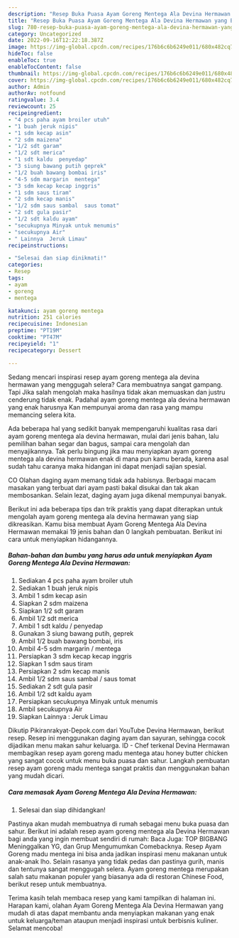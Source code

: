 ```yaml
---
description: "Resep Buka Puasa Ayam Goreng Mentega Ala Devina Hermawan yang Enak Banget "
title: "Resep Buka Puasa Ayam Goreng Mentega Ala Devina Hermawan yang Enak Banget "
slug: 780-resep-buka-puasa-ayam-goreng-mentega-ala-devina-hermawan-yang-enak-banget
category: Uncategorized
date: 2022-09-16T12:22:18.387Z
image: https://img-global.cpcdn.com/recipes/176b6c6b6249e011/680x482cq70/ayam-goreng-mentega-ala-devina-hermawan-foto-resep-utama.jpg
hideToc: false
enableToc: true
enableTocContent: false
thumbnail: https://img-global.cpcdn.com/recipes/176b6c6b6249e011/680x482cq70/ayam-goreng-mentega-ala-devina-hermawan-foto-resep-utama.jpg
cover: https://img-global.cpcdn.com/recipes/176b6c6b6249e011/680x482cq70/ayam-goreng-mentega-ala-devina-hermawan-foto-resep-utama.jpg
author: Admin
authorAv: notfound
ratingvalue: 3.4
reviewcount: 25
recipeingredient:
- "4 pcs paha ayam broiler utuh"
- "1 buah jeruk nipis"
- "1 sdm kecap asin"
- "2 sdm maizena"
- "1/2 sdt garam"
- "1/2 sdt merica"
- "1 sdt kaldu  penyedap"
- "3 siung bawang putih geprek"
- "1/2 buah bawang bombai iris"
- "4-5 sdm margarin  mentega"
- "3 sdm kecap kecap inggris"
- "1 sdm saus tiram"
- "2 sdm kecap manis"
- "1/2 sdm saus sambal  saus tomat"
- "2 sdt gula pasir"
- "1/2 sdt kaldu ayam"
- "secukupnya Minyak untuk menumis"
- "secukupnya Air"
- " Lainnya  Jeruk Limau"
recipeinstructions:

- "Selesai dan siap dinikmati!"
categories:
- Resep
tags:
- ayam
- goreng
- mentega

katakunci: ayam goreng mentega 
nutrition: 251 calories
recipecuisine: Indonesian
preptime: "PT19M"
cooktime: "PT47M"
recipeyield: "1"
recipecategory: Dessert

---
```



Sedang mencari inspirasi resep ayam goreng mentega ala devina hermawan yang menggugah selera? Cara membuatnya sangat gampang. Tapi Jika salah mengolah maka hasilnya tidak akan memuaskan dan justru cenderung tidak enak. Padahal ayam goreng mentega ala devina hermawan yang enak harusnya Kan mempunyai aroma dan rasa yang mampu memancing selera kita.


Ada beberapa hal yang sedikit banyak mempengaruhi kualitas rasa dari ayam goreng mentega ala devina hermawan, mulai dari jenis bahan, lalu pemilihan bahan segar dan bagus, sampai cara mengolah dan menyajikannya. Tak perlu bingung jika mau menyiapkan ayam goreng mentega ala devina hermawan enak di mana pun kamu berada, karena asal sudah tahu caranya maka hidangan ini dapat menjadi sajian spesial.

CO Olahan daging ayam memang tidak ada habisnya. Berbagai macam masakan yang terbuat dari ayam pasti bakal disukai dan tak akan membosankan. Selain lezat, daging ayam juga dikenal mempunyai banyak.


Berikut ini ada beberapa tips dan trik praktis yang dapat diterapkan untuk mengolah ayam goreng mentega ala devina hermawan yang siap dikreasikan. Kamu bisa membuat Ayam Goreng Mentega Ala Devina Hermawan memakai 19 jenis bahan dan 0 langkah pembuatan. Berikut ini cara untuk menyiapkan hidangannya.

<!--inarticleads1-->

##### Bahan-bahan dan bumbu yang harus ada untuk menyiapkan Ayam Goreng Mentega Ala Devina Hermawan:

1. Sediakan 4 pcs paha ayam broiler utuh
1. Sediakan 1 buah jeruk nipis
1. Ambil 1 sdm kecap asin
1. Siapkan 2 sdm maizena
1. Siapkan 1/2 sdt garam
1. Ambil 1/2 sdt merica
1. Ambil 1 sdt kaldu / penyedap
1. Gunakan 3 siung bawang putih, geprek
1. Ambil 1/2 buah bawang bombai, iris
1. Ambil 4-5 sdm margarin / mentega
1. Persiapkan 3 sdm kecap kecap inggris
1. Siapkan 1 sdm saus tiram
1. Persiapkan 2 sdm kecap manis
1. Ambil 1/2 sdm saus sambal / saus tomat
1. Sediakan 2 sdt gula pasir
1. Ambil 1/2 sdt kaldu ayam
1. Persiapkan secukupnya Minyak untuk menumis
1. Ambil secukupnya Air
1. Siapkan  Lainnya : Jeruk Limau


Dikutip Pikiranrakyat-Depok.com dari YouTube Devina Hermawan, berikut resep. Resep ini menggunakan daging ayam dan sayuran, sehingga cocok dijadikan menu makan sahur keluarga. ID - Chef terkenal Devina Hermawan membagikan resep ayam goreng madu mentega atau honey butter chicken yang sangat cocok untuk menu buka puasa dan sahur. Langkah pembuatan resep ayam goreng madu mentega sangat praktis dan menggunakan bahan yang mudah dicari. 

<!--inarticleads2-->

##### Cara memasak Ayam Goreng Mentega Ala Devina Hermawan:


1. Selesai dan siap dihidangkan!

Pastinya akan mudah membuatnya di rumah sebagai menu buka puasa dan sahur. Berikut ini adalah resep ayam goreng mentega ala Devina Hermawan bagi anda yang ingin membuat sendiri di rumah: Baca Juga: TOP BIGBANG Meninggalkan YG, dan Grup Mengumumkan Comebacknya. Resep Ayam Goreng madu mentega ini bisa anda jadikan inspirasi menu makanan untuk anak-anak lho. Selain rasanya yang tidak pedas dan pastinya gurih, manis dan tentunya sangat menggugah selera. Ayam goreng mentega merupakan salah satu makanan populer yang biasanya ada di restoran Chinese Food, berikut resep untuk membuatnya. 

Terima kasih telah membaca resep yang kami tampilkan di halaman ini. Harapan kami, olahan Ayam Goreng Mentega Ala Devina Hermawan yang mudah di atas dapat membantu anda menyiapkan makanan yang enak untuk keluarga/teman ataupun menjadi inspirasi untuk berbisnis kuliner. Selamat mencoba!
